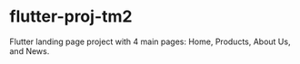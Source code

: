 # flutter-proj-tm2
Flutter landing page project with 4 main pages: Home, Products, About Us, and News.
